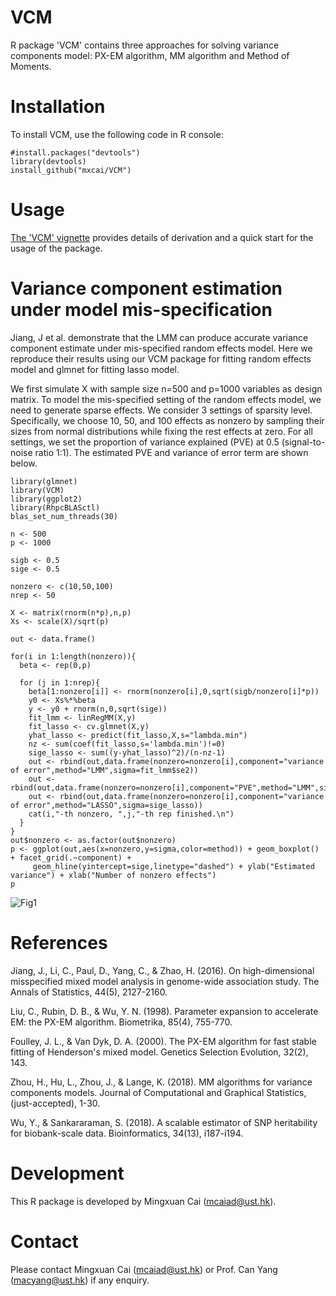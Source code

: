 VCM
===========
R package 'VCM' contains three approaches for solving variance components model: PX-EM algorithm, MM algorithm and Method of Moments.

Installation
===========

To install VCM, use the following code in R console:

```{r}
#install.packages("devtools")
library(devtools)
install_github("mxcai/VCM")
```

Usage
===========
[The 'VCM' vignette](https://github.com/mxcai/VCM/blob/master/inst/doc/vignette.pdf) provides details of derivation and a quick start for the usage of the package.

Variance component estimation under model mis-specification
===========
Jiang, J et al. demonstrate that the LMM can produce accurate variance component estimate under mis-specified random effects model. Here we reproduce their results using our VCM package for fitting random effects model and glmnet for fitting lasso model.

We first simulate X with sample size n=500 and p=1000 variables as design matrix. To model the mis-specified setting of the random effects model, we need to generate sparse effects. We consider 3 settings of sparsity level. Specifically, we choose 10, 50, and 100 effects as nonzero by sampling their sizes from normal distributions while fixing the rest effects at zero. For all settings, we set the proportion of variance explained (PVE) at 0.5 (signal-to-noise ratio 1:1). The estimated PVE and variance of error term are shown below.

```{r}
library(glmnet)
library(VCM)
library(ggplot2)
library(RhpcBLASctl)
blas_set_num_threads(30)

n <- 500
p <- 1000

sigb <- 0.5
sige <- 0.5

nonzero <- c(10,50,100)
nrep <- 50

X <- matrix(rnorm(n*p),n,p)
Xs <- scale(X)/sqrt(p)

out <- data.frame()

for(i in 1:length(nonzero)){
  beta <- rep(0,p)

  for (j in 1:nrep){
    beta[1:nonzero[i]] <- rnorm(nonzero[i],0,sqrt(sigb/nonzero[i]*p))
    y0 <- Xs%*%beta
    y <- y0 + rnorm(n,0,sqrt(sige))
    fit_lmm <- linRegMM(X,y)
    fit_lasso <- cv.glmnet(X,y)
    yhat_lasso <- predict(fit_lasso,X,s="lambda.min")
    nz <- sum(coef(fit_lasso,s='lambda.min')!=0)
    sige_lasso <- sum((y-yhat_lasso)^2)/(n-nz-1)
    out <- rbind(out,data.frame(nonzero=nonzero[i],component="variance of error",method="LMM",sigma=fit_lmm$se2))
    out <- rbind(out,data.frame(nonzero=nonzero[i],component="PVE",method="LMM",sigma=fit_lmm$sb2))
    out <- rbind(out,data.frame(nonzero=nonzero[i],component="variance of error",method="LASSO",sigma=sige_lasso))
    cat(i,"-th nonzero, ",j,"-th rep finished.\n")
  }
}
out$nonzero <- as.factor(out$nonzero)
p <- ggplot(out,aes(x=nonzero,y=sigma,color=method)) + geom_boxplot() + facet_grid(.~component) + 
     geom_hline(yintercept=sige,linetype="dashed") + ylab("Estimated variance") + xlab("Number of nonzero effects")
p
```
![Fig1](https://github.com/mxcai/VCM/blob/master/sigma_LMMvsLASSO.png)

References
==========

Jiang, J., Li, C., Paul, D., Yang, C., & Zhao, H. (2016). On high-dimensional misspecified mixed model analysis in genome-wide association study. The Annals of Statistics, 44(5), 2127-2160.

Liu, C., Rubin, D. B., & Wu, Y. N. (1998). Parameter expansion to accelerate EM: the PX-EM algorithm. Biometrika, 85(4), 755-770.

Foulley, J. L., & Van Dyk, D. A. (2000). The PX-EM algorithm for fast stable fitting of Henderson's mixed model. Genetics Selection Evolution, 32(2), 143.

Zhou, H., Hu, L., Zhou, J., & Lange, K. (2018). MM algorithms for variance components models. Journal of Computational and Graphical Statistics, (just-accepted), 1-30.

Wu, Y., & Sankararaman, S. (2018). A scalable estimator of SNP heritability for biobank-scale data. Bioinformatics, 34(13), i187-i194.


Development
==========

This R package is developed by Mingxuan Cai (mcaiad@ust.hk).


Contact
==========

Please contact Mingxuan Cai (mcaiad@ust.hk) or Prof. Can Yang (macyang@ust.hk) if any enquiry.
